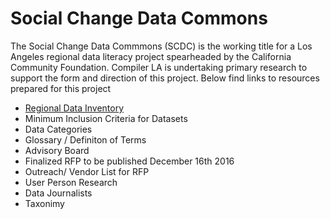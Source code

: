 # Social Change Data Commons
The Social Change Data Commmons (SCDC) is the working title for a Los Angeles regional data literacy project spearheaded by the California Community Foundation. Compiler LA is undertaking primary research to support the form and direction of this project. Below find links to resources prepared for this project

+ [Regional Data Inventory](https://github.com/compilerla/los-angeles-data-sources)
+ Minimum Inclusion Criteria for Datasets
+ Data Categories
+ Glossary / Definiton of Terms
+ Advisory Board
+ Finalized RFP to be published December 16th 2016
+ Outreach/ Vendor List for RFP
+ User Person Research
 + Data Journalists
+ Taxonimy




